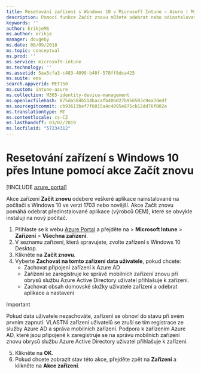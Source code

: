 ```yaml
---
title: Resetování zařízení s Windows 10 v Microsoft Intune – Azure | Microsoft Docs
description: Pomocí funkce Začít znovu můžete odebrat nebo odinstalovat aplikace z počítačů s Windows 10 s využitím Microsoft Intune.
keywords: ''
author: ErikjeMS
ms.author: erikje
manager: dougeby
ms.date: 08/09/2018
ms.topic: conceptual
ms.prod: ''
ms.service: microsoft-intune
ms.technology: ''
ms.assetid: 5aa5cfa3-c483-4099-b40f-578ff8dca425
ms.suite: ems
search.appverid: MET150
ms.custom: intune-azure
ms.collection: M365-identity-device-management
ms.openlocfilehash: 875da584b514bacafb40b027b956503c9ea7dedf
ms.sourcegitcommit: cb93613bef7f6015a4c4095e875cb12dd76f002e
ms.translationtype: MT
ms.contentlocale: cs-CZ
ms.lasthandoff: 03/02/2019
ms.locfileid: "57234312"
---
```

# <a name="use-fresh-start-to-reset-windows-10-devices-with-intune"></a>Resetování zařízení s Windows 10 přes Intune pomocí akce Začít znovu


[!INCLUDE [azure_portal](./includes/azure_portal.md)]

Akce zařízení **Začít znovu** odebere veškeré aplikace nainstalované na počítači s Windows 10 ve verzi 1703 nebo novější. Akce Začít znovu pomáhá odebrat předinstalované aplikace (výrobců OEM), které se obvykle instalují na nový počítač.  

1. Přihlaste se k webu [Azure Portal](https://portal.azure.com) a přejděte na > **Microsoft Intune** > **Zařízení** > **Všechna zařízení**.
2. V seznamu zařízení, která spravujete, zvolte zařízení s Windows 10 Desktop.
3. Klikněte na **Začít znovu**. 
4. Vyberte **Zachovat na tomto zařízení data uživatele**, pokud chcete:
   * Zachovat připojení zařízení k Azure AD
    * Zařízení se zaregistruje ke správě mobilních zařízení znovu při obrysů službu Azure Active Directory uživatel přihlašuje k zařízení.
    * Zachovat obsah domovské složky uživatele zařízení a odebrat aplikace a nastavení  
  > [!IMPORTANT]
 > Pokud data uživatele nezachováte, zařízení se obnoví do stavu při svém prvním zapnutí. VLASTNÍ zařízení uživatelů se zruší se tím registrace ze služby Azure AD a správa mobilních zařízení.
 > Podpora k zařízením Azure AD, které jsou připojené k zaregistruje se na správu mobilních zařízení znovu obrysů službu Azure Active Directory uživatel přihlašuje k zařízení.
 
5. Klikněte na **OK**.   
6. Pokud chcete zobrazit stav této akce, přejděte zpět na **Zařízení** a klikněte na **Akce zařízení**.  
